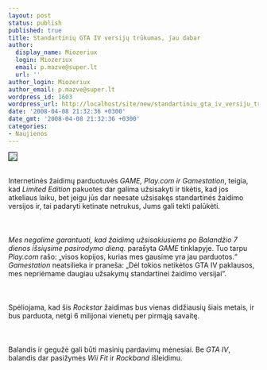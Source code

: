 ```yaml
---
layout: post
status: publish
published: true
title: Standartinių GTA IV versijų trūkumas, jau dabar
author:
  display_name: Miozeriux
  login: Miozeriux
  email: p.mazve@super.lt
  url: ''
author_login: Miozeriux
author_email: p.mazve@super.lt
wordpress_id: 1603
wordpress_url: http://localhost/site/new/standartiniu_gta_iv_versiju_trukumas__jau_dabar/
date: '2008-04-08 21:32:36 +0300'
date_gmt: '2008-04-08 21:32:36 +0300'
categories:
- Naujienos
---
```

<div class="imgright"><img src="http://img142.imageshack.us/img142/7074/gtaivboxsm5.jpg" border="1"></div>
<p><br>Internetinės žaidimų parduotuvės <i>GAME, Play.com ir Gamestation</i>, teigia, kad <i>Limited Edition</i> pakuotes dar galima užsisakyti ir tikėtis, kad jos atkeliaus laiku, bet jeigu jūs dar neesate užsisakęs standartinės žaidimo versijos ir, tai padaryti ketinate netrukus, Jums gali tekti palūkėti.<br />
<br><br />
<br><i>Mes negalime garantuoti, kad žaidimą užsisakiusiems po Balandžio 7 dienos išsiųsime pasirodymo dieną.</i> parašyta <i>GAME</i> tinklapyje. Tuo tarpu <i>Play.com</i> rašo: „visos kopijos, kurias mes gausime yra jau parduotos.“ <i>Gamestation</i> neatsilieka ir praneša: „Dėl tokios netikėtos GTA IV paklausos, mes nepriėmame daugiau užsakymų standartinei žaidimo versijai“.<br />
<br><br />
<br>Spėliojama, kad šis <i>Rockstar</i> žaidimas bus vienas didžiausių šiais metais, ir bus parduota, netgi 6 milijonai vienetų per pirmąją savaitę.<br />
<br><br />
<br>Balandis ir gegužė gali būti masinių pardavimų mėnesiai. Be <i>GTA IV</i>, balandis dar pasižymės <i>Wii Fit</i> ir <i>Rockband</i> išleidimu.<br />
<br><br />
<br></p>
